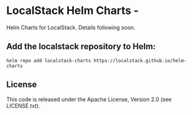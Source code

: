 # LocalStack Helm Charts -

Helm Charts for LocalStack. Details following soon.

## Add the localstack repository to Helm:

```
helm repo add localstack-charts https://localstack.github.io/helm-charts
```

## License

This code is released under the Apache License, Version 2.0 (see LICENSE.txt).
